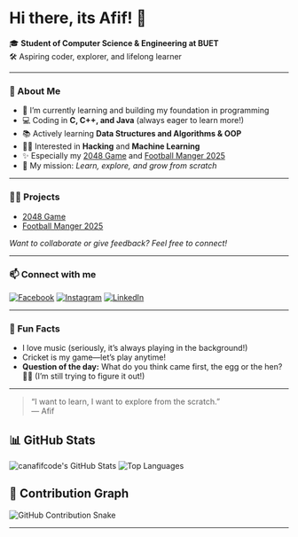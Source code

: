# Hi there, its Afif! 👋

🎓 **Student of Computer Science & Engineering at BUET**  
🛠️ Aspiring coder, explorer, and lifelong learner

---

### 🚀 About Me

- 🌱 I’m currently learning and building my foundation in programming  
- 💻 Coding in **C, C++, and Java** (always eager to learn more!)
- 📚 Actively learning **Data Structures and Algorithms & OOP**  
- 🕵️‍♂️ Interested in **Hacking** and **Machine Learning**
- ✨ Especially my [2048 Game](https://github.com/canafifcode/2048-game) and [Football Manger 2025](https://github.com/canafifcode/Football_Manager_25)  
- 🎯 My mission: *Learn, explore, and grow from scratch*

---

### 🧑‍💻 Projects

- [2048 Game](https://github.com/canafifcode/2048-game)  
- [Football Manger 2025](https://github.com/canafifcode/Football_Manager_25)

*Want to collaborate or give feedback? Feel free to connect!*

---

### 📫 Connect with me

[![Facebook](https://img.shields.io/badge/Facebook-1877F2?style=flat&logo=facebook&logoColor=white)](https://www.facebook.com/afif.siddique.75)
[![Instagram](https://img.shields.io/badge/Instagram-E4405F?style=flat&logo=instagram&logoColor=white)](https://www.instagram.com/afif__siddique/)
[![LinkedIn](https://img.shields.io/badge/LinkedIn-0A66C2?style=flat&logo=linkedin&logoColor=white)](https://www.linkedin.com/in/afif-siddique/)

---

### 🎵 Fun Facts

- I love music (seriously, it’s always playing in the background!)
- Cricket is my game—let’s play anytime!
- **Question of the day:** What do you think came first, the egg or the hen? 🥚🐔 (I’m still trying to figure it out!)

---

> “I want to learn, I want to explore from the scratch.”  
> — Afif

## 📊 GitHub Stats
![canafifcode's GitHub Stats](https://github-readme-stats.vercel.app/api?username=canafifcode&show_icons=true&theme=radical)
![Top Languages](https://github-readme-stats.vercel.app/api/top-langs/?username=canafifcode&layout=compact&theme=radical)

## 🐍 Contribution Graph
![GitHub Contribution Snake](https://github.com/canafifcode/canafifcode/raw/output/github-contribution-grid-snake.svg)

---

<!--
**canafifcode/canafifcode** is a ✨ special ✨ repository because its README.md (this file) appears on your GitHub profile.
-->
